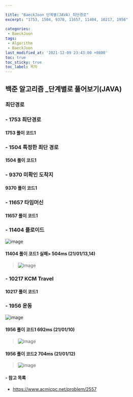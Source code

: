 ```yaml
---
 
title: "BaeckJoon 단계별(JAVA)_최단경로" 
excerpt: "1753, 1504, 9370, 11657, 11404, 10217, 1956"
 
categories:  
 - BaeckJoon 
tags: 
 - Algorithm
 - BaeckJoon 
last_modified_at: '2021-12-09 23:43:00 +0800'
toc: true
toc_sticky: true
toc_label: 목차
---
```

## 백준 알고리즘 _단계별로 풀어보기(JAVA)
### 최단경로
### - 1753 최단경로

#### 1753 풀이 코드1
>
 
### - 1504 특정한 최단 경로

#### 1504 풀이 코드1 
>

### - 9370 	미확인 도착지

#### 9370 풀이 코드1
>   
 
### - 11657 타임머신

#### 11657 풀이 코드1
>

### - 11404 플로이드
![image](https://user-images.githubusercontent.com/66898243/149351624-d70f7647-460b-4ad2-8a92-9f4a60b95bb5.png)

#### 11404 풀이 코드1 실패> 504ms (21/01/13,14)
>  ![image](https://user-images.githubusercontent.com/66898243/149533124-e2aebd53-9321-4985-8c83-ffbb220ab48e.png)

### - 10217 KCM Travel	

#### 10217 풀이 코드1
>

### - 1956 운동
![image](https://user-images.githubusercontent.com/66898243/148752080-3d25e1d3-e64c-479f-a133-63d06c912cec.png)

#### 1956 풀이 코드1 692ms (21/01/10)
>  ![image](https://user-images.githubusercontent.com/66898243/148753713-937380a7-fc76-41f0-be04-854eccf0b889.png)

#### 1956 풀이 코드2 704ms (21/01/12)
> ![image](https://user-images.githubusercontent.com/66898243/149153612-bdab4211-827d-4929-9e2f-860072801f93.png)


#### - 참고 목록
- https://www.acmicpc.net/problem/2557

